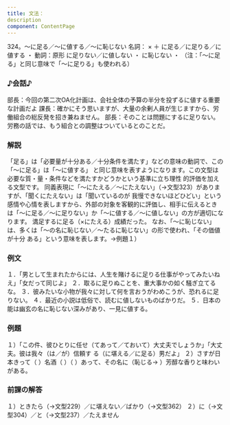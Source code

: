 ```yaml
---
title: 文法：
description
component: ContentPage
---
```



324。～に足る／～に値する／～に恥じない
名詞： × ＋ に足る／に足りる／に値する ・ 動詞：原形 に足りない／に値しない ・ に恥じない ・
（注：「～に足る」と同じ意味で「～に足りる」も使われる）
### ♪会話♪
部長：今回の第二次OA化計画は、会社全体の予算の半分を投ずるに値する重要な計画だよ 課長：確かにそう思いますが、大量の余剰人員が生じますから、労働組合の総反発を招き兼ねません。 部長：そのことは問題にするに足りない。労務の話では、もう組合との調整はついているとのことだ。
### 解説
「足る」は「必要量が十分ある／十分条件を満たす」などの意味の動詞で、この「～に足る」は「～に値する」 と同じ意味を表すようになります。この文型は必要な質・量・条件などを満たすかどうかという基準に立ち理性 的評価を加える文型です。
同義表現に「～にたえる／～にたえない」（→文型323）がありますが、「聞くにたえない」は「聞いているのが 我慢できないほどひどい」という感情や心情を表しますから、外部の対象を客観的に評価し、相手に伝えるとき は「～に足る／～に足りない」か「～に値する／～に値しない」の方が適切になります。
満足するに足る（×にたえる）成績だった。 なお、「～に恥じない」は、多くは「～の名に恥じない／～たるに恥じない」の形で使われ、「その価値が十分
ある」という意味を表します。→例題１）
### 例文
１．「男として生まれたからには、人生を賭けるに足りる仕事がやってみたいねえ」「女だって同じよ」
２．取るに足りぬことを、重大事かの如く騒ぎ立てるな。
３．彼みたいな小物が我々に対して何を言おうがわめこうが、恐れるに足りない。
４．最近の小説は低俗で、読むに値しないものばかりだ。
５．日本の能は幽玄の名に恥じない深みがあり、一見に値する。
### 例題
１）「この件、彼ひとりに任せ（てあって／ておいて）大丈夫でしょうか」「大丈夫。彼は我々（は／が）信頼す る（に堪える／に足る）男だよ」
２）さすが日本きって（ ）名酒（ ）（ ）あって、その名に（恥じる→ ）芳醇な香りと味わいがある。
### 前課の解答
１）ときたら（→文型229）／に堪えない／ばかり（→文型362）
２）に（→文型304）／と（→文型237）／たえません
